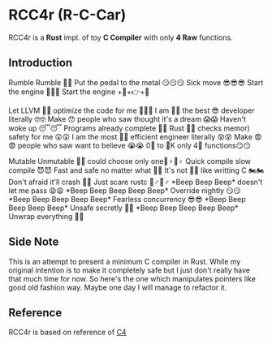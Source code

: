 # RCC4r (R-C-Car)
RCC4r is a **Rust** impl. of toy **C Compiler** with only **4 Raw** functions.

## Introduction

Rumble Rumble 🤣🤣 Put the pedal to the metal 😏😏😏 Sick move 😎😎😎 Start the engine 🔑🔑🔑 Start the engine +🚗+👉+🚗

Let LLVM 💨💨 optimize the code for me 👩🦲🧔 I am 🌙🌙 the best 😎 developer literally 🤓🤓 Make 😯 people who saw thought it's a dream 😱😱 Haven't woke up 😴😴 Programs already complete 👻👻 Rust 💨💨 checks memor) safety for me 😲😲 I am the most 🤙🤙 efficient engineer literally 😵😵 Make 😨😨 people who saw want to believe 😭😭 0⃣ to 💯K only 4⃣ functions😏😏

Mutable Unmutable 🚥🚥 could choose only one🚶♀🚶♀ Quick compile slow compile 😈😈 Fast and safe no matter what 💪💪 It's not 🚗🚗 like writting C 🏍🏍 Don't afraid it'll crash 👲👲 Just scare rustc 👮♂👮♂ \*Beep Beep Beep\* doesn't let me pass 😩😩 \*Beep Beep Beep Beep Beep\* Override nightly 😏😏 \*Beep Beep Beep Beep Beep\* Fearless concurrency 😎😎 \*Beep Beep Beep Beep Beep\* Unsafe secretly 🤫🤫 \*Beep Beep Beep Beep Beep\* Unwrap everything 🤪🤪

## Side Note

This is an attempt to present a minimum C compiler in Rust. While my original intention is to make it completely safe but I just don't really have that much time for now. So here's the one which manipulates pointers like good old fashion way. Maybe one day I will manage to refactor it.

## Reference

RCC4r is based on reference of [C4](https://github.com/rswier/c4)
